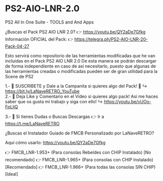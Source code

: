 # PS2-AIO-LNR-2.0
PS2 All In One Suite - TOOLS and And Apps

¿Buscas el Pack PS2 AIO LNR 2.0?
👉 https://youtu.be/QY2aDe7Gfkg
Información OFICIAL del Pack:
👉 https://telegra.ph/PS2-AIO-LNR-20-Pack-04-27

Esto servirá como repositorio de las herramientas modificadas que he van incluidas en el Pack PS2 AIO LNR 2.0
De esta manera se podrán descargar de forma independiente en caso de así necesitarlo, puesto que algunas de 
las herramientas creadas o modificadas pueden ser de gran utilidad para la Scene de PS2

1.- 🚩 SUSCRIBETE y Dale a la Campanita si quieres algo del Pack! 🔔
↪️ https://bit.ly/LaNaveRETRO_YouTube  
2.- 📲 Deja Like y Comentario en el Vídeo si quieres algo pack! Así me haces saber que os gusta mi trabajo y siga con ello!
↪️ https://youtu.be/vUOo-FpLljQ 

3.- 📲 Si tienes Dudas o Buscas Descargas 👉 Ir a https://t.me/LaNaveRETRO


¿Buscas el Instalador Guiado de FMCB Personalizado por LaNaveRETRO?

Aquí cómo usarlo: https://youtu.be/QY2aDe7Gfkg

👉 FMCB_LNR-1.953+ (Para consolas Rebeldes con CHIP Instalado) [No recomendado]
👉 FMCB_LNR-1.965+ (Para consolas con CHIP Instalado) [Recomendado]
👉 FMCB_LNR-1.966+ (Para todas las consolas SIN CHIP) [Ideal]
